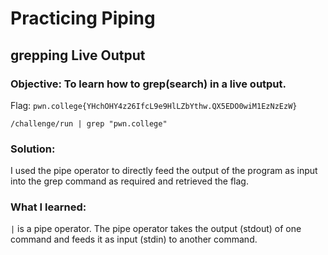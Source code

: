 # Practicing Piping
## grepping Live Output

### Objective: To learn how to grep(search) in a live output.

Flag: `pwn.college{YHchOHY4z26IfcL9e9HlLZbYthw.QX5EDO0wiM1EzNzEzW}`

```
/challenge/run | grep "pwn.college"
```

### Solution:

I used the pipe operator to directly feed the output of the program as input into the grep command as required and retrieved the flag.

### What I learned:

`|` is a pipe operator. The pipe operator takes the output (stdout) of one command and feeds it as input (stdin) to another command.
